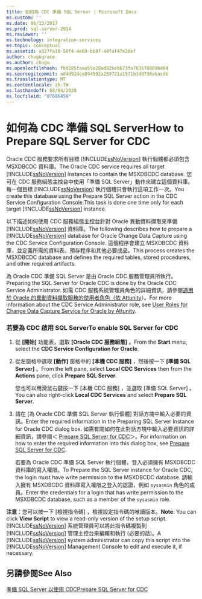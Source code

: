 ```yaml
---
title: 如何為 CDC 準備 SQL Server | Microsoft Docs
ms.custom: ''
ms.date: 06/13/2017
ms.prod: sql-server-2014
ms.reviewer: ''
ms.technology: integration-services
ms.topic: conceptual
ms.assetid: a327fa18-58f4-4e69-bb87-44faf47e20ef
author: chugugrace
ms.author: chugu
ms.openlocfilehash: fbd285faaa55a28ad82beb673fa783570809bd04
ms.sourcegitcommit: ad4d92dce894592a259721a1571b1d8736abacdb
ms.translationtype: MT
ms.contentlocale: zh-TW
ms.lasthandoff: 08/04/2020
ms.locfileid: "87686459"
---
```

# <a name="how-to-prepare-sql-server-for-cdc"></a><span data-ttu-id="bc4f1-102">如何為 CDC 準備 SQL Server</span><span class="sxs-lookup"><span data-stu-id="bc4f1-102">How to Prepare SQL Server for CDC</span></span>
  <span data-ttu-id="bc4f1-103">Oracle CDC 服務要求所有目標 [!INCLUDE[ssNoVersion](../../includes/ssnoversion-md.md)] 執行個體都必須包含 MSXDBCDC 資料庫。</span><span class="sxs-lookup"><span data-stu-id="bc4f1-103">The Oracle CDC service requires all target [!INCLUDE[ssNoVersion](../../includes/ssnoversion-md.md)] instances to contain the MSXDBCDC database.</span></span> <span data-ttu-id="bc4f1-104">您可在 CDC 服務組態主控台中使用「準備 SQL Server」動作來建立這個資料庫。每一個目標 [!INCLUDE[ssNoVersion](../../includes/ssnoversion-md.md)] 執行個體只會執行這項工作一次。</span><span class="sxs-lookup"><span data-stu-id="bc4f1-104">You create this database using the Prepare SQL Server action in the CDC Service Configuration Console.This task is done one time only for each target [!INCLUDE[ssNoVersion](../../includes/ssnoversion-md.md)] instance.</span></span>  
  
 <span data-ttu-id="bc4f1-105">以下描述如何使用 CDC 服務組態主控台針對 Oracle 異動資料擷取來準備 [!INCLUDE[ssNoVersion](../../includes/ssnoversion-md.md)] 資料庫。</span><span class="sxs-lookup"><span data-stu-id="bc4f1-105">The following describes how to prepare a [!INCLUDE[ssNoVersion](../../includes/ssnoversion-md.md)] database for Oracle Change Data Capture using the CDC Service Configuration Console.</span></span> <span data-ttu-id="bc4f1-106">這個程序會建立 MSXDBCDC 資料庫，並定義所需的資料表、預存程序和其他必要成品。</span><span class="sxs-lookup"><span data-stu-id="bc4f1-106">This process creates the MSXDBCDC database and defines the required tables, stored procedures, and other required artifacts.</span></span>  
  
 <span data-ttu-id="bc4f1-107">為 Oracle CDC 準備 SQL Server 是由 Oracle CDC 服務管理員所執行。</span><span class="sxs-lookup"><span data-stu-id="bc4f1-107">Preparing the SQL Server for Oracle CDC is done by the Oracle CDC Service Administrator.</span></span> <span data-ttu-id="bc4f1-108">如需 CDC 服務系統管理員角色的詳細資訊，請參閱[適用於 Oracle 的異動資料擷取服務的使用者角色（依 Attunity](user-roles.md)）。</span><span class="sxs-lookup"><span data-stu-id="bc4f1-108">For more information about the CDC Service Administrator role, see [User Roles for Change Data Capture Service for Oracle by Attunity](user-roles.md).</span></span>  
  
### <a name="to-enable-sql-server-for-cdc"></a><span data-ttu-id="bc4f1-109">若要為 CDC 啟用 SQL Server</span><span class="sxs-lookup"><span data-stu-id="bc4f1-109">To enable SQL Server for CDC</span></span>  
  
1.  <span data-ttu-id="bc4f1-110">從 **[開始]** 功能表，選取 **[Oracle CDC 服務組態]** 。</span><span class="sxs-lookup"><span data-stu-id="bc4f1-110">From the **Start** menu, select the **CDC Service Configuration for Oracle**.</span></span>  
  
2.  <span data-ttu-id="bc4f1-111">從左窗格中選取 **[動作]** 窗格中的 **[本機 CDC 服務]** ，然後按一下 **[準備 SQL Server]** 。</span><span class="sxs-lookup"><span data-stu-id="bc4f1-111">From the left pane, select **Local CDC Services** then from the **Actions** pane, click **Prepare SQL Server**.</span></span>  
  
     <span data-ttu-id="bc4f1-112">您也可以用滑鼠右鍵按一下 [本機 CDC 服務]  ，並選取 [準備 SQL Server]  。</span><span class="sxs-lookup"><span data-stu-id="bc4f1-112">You can also right-click **Local CDC Services** and select **Prepare SQL Server**.</span></span>  
  
3.  <span data-ttu-id="bc4f1-113">請在 [為 Oracle CDC 準備 SQL Server 執行個體] 對話方塊中輸入必要的資訊。</span><span class="sxs-lookup"><span data-stu-id="bc4f1-113">Enter the required information in the Preparing SQL Server Instance for Oracle CDC dialog box.</span></span> <span data-ttu-id="bc4f1-114">如需有關如何在此對話方塊中輸入必要資訊的詳細資訊，請參閱＜ [Prepare SQL Server for CDC](prepare-sql-server-for-cdc.md)＞。</span><span class="sxs-lookup"><span data-stu-id="bc4f1-114">For information on how to enter the required information into this dialog box, see [Prepare SQL Server for CDC](prepare-sql-server-for-cdc.md).</span></span>  
  
     <span data-ttu-id="bc4f1-115">若要為 Oracle CDC 準備 SQL Server 執行個體，登入必須擁有 MSXDBCDC 資料庫的寫入權限。</span><span class="sxs-lookup"><span data-stu-id="bc4f1-115">To Prepare the SQL Server instance for Oracle CDC, the login must have write permission to the MSXDBCDC database.</span></span> <span data-ttu-id="bc4f1-116">請輸入擁有 MSXDBCDC 資料庫寫入權限之登入的認證，例如 `sysasmin` 角色的成員。</span><span class="sxs-lookup"><span data-stu-id="bc4f1-116">Enter the credentials for a login that has write permission to the MSXDBCDC database, such as a member of the `sysasmin` role.</span></span>  
  
 <span data-ttu-id="bc4f1-117">**注意**：您可以按一下 [檢視指令碼]  ，檢視設定指令碼的唯讀版本。</span><span class="sxs-lookup"><span data-stu-id="bc4f1-117">**Note**: You can click **View Script** to view a read-only version of the setup script.</span></span> <span data-ttu-id="bc4f1-118">[!INCLUDE[ssNoVersion](../../includes/ssnoversion-md.md)] 系統管理員可以將此指令碼複製到 [!INCLUDE[ssNoVersion](../../includes/ssnoversion-md.md)] 管理主控台來編輯和執行 (必要的話)。</span><span class="sxs-lookup"><span data-stu-id="bc4f1-118">A [!INCLUDE[ssNoVersion](../../includes/ssnoversion-md.md)] system administrator can copy this script into the [!INCLUDE[ssNoVersion](../../includes/ssnoversion-md.md)] Management Console to edit and execute it, if necessary.</span></span>  
  
## <a name="see-also"></a><span data-ttu-id="bc4f1-119">另請參閱</span><span class="sxs-lookup"><span data-stu-id="bc4f1-119">See Also</span></span>  
 [<span data-ttu-id="bc4f1-120">準備 SQL Server 以使用 CDC</span><span class="sxs-lookup"><span data-stu-id="bc4f1-120">Prepare SQL Server for CDC</span></span>](prepare-sql-server-for-cdc.md)  
  
  
